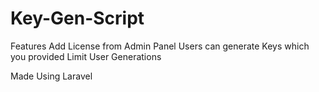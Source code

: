# Key-Gen-Script

Features 
Add License from Admin Panel
Users can generate Keys which you provided
Limit User Generations 


Made Using Laravel
